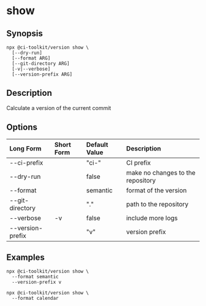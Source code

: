 # show

## Synopsis

```shell
npx @ci-toolkit/version show \ 
  [--dry-run] 
  [--format ARG] 
  [--git-directory ARG]
  [-v|--verbose]
  [--version-prefix ARG]
```

## Description

Calculate a version of the current commit

## Options

| Long Form         | Short Form | Default Value | Description |
| :---              | :---       | :---          | :--- |
| --ci-prefix       | <NONE>     | "ci-"         | CI prefix |
| --dry-run         | <NONE>     | false         | make no changes to the repository | 
| --format          | <NONE>     | semantic      | format of the version |
| --git-directory   | <NONE>     | "."           | path to the repository | 
| --verbose         | -v         | false         | include more logs | 
| --version-prefix  | <NONE>     | "v"           | version prefix |

## Examples

```shell
npx @ci-toolkit/version show \ 
  --format semantic
  --version-prefix v
```

```shell
npx @ci-toolkit/version show \ 
  --format calendar
```